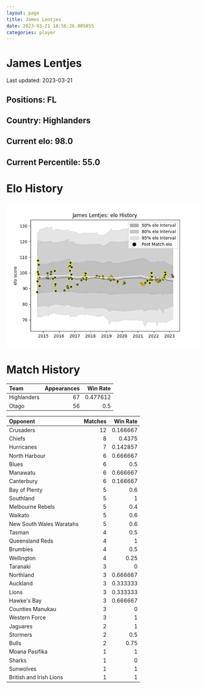 ```yaml
---  
layout: page  
title: James Lentjes  
date: 2023-03-21 18:56:26.005855  
categories: player  
---
```

# James Lentjes


Last updated: 2023-03-21
## Positions: FL

## Country: Highlanders

## Current elo: 98.0

## Current Percentile: 55.0

# Elo History


![elo history](history_JamesLentjes.png)
# Match History


| Team        |   Appearances |   Win Rate |
|:------------|--------------:|-----------:|
| Highlanders |            67 |   0.477612 |
| Otago       |            56 |   0.5      |

| Opponent                 |   Matches |   Win Rate |
|:-------------------------|----------:|-----------:|
| Crusaders                |        12 |   0.166667 |
| Chiefs                   |         8 |   0.4375   |
| Hurricanes               |         7 |   0.142857 |
| North Harbour            |         6 |   0.666667 |
| Blues                    |         6 |   0.5      |
| Manawatu                 |         6 |   0.666667 |
| Canterbury               |         6 |   0.166667 |
| Bay of Plenty            |         5 |   0.6      |
| Southland                |         5 |   1        |
| Melbourne Rebels         |         5 |   0.4      |
| Waikato                  |         5 |   0.6      |
| New South Wales Waratahs |         5 |   0.6      |
| Tasman                   |         4 |   0.5      |
| Queensland Reds          |         4 |   1        |
| Brumbies                 |         4 |   0.5      |
| Wellington               |         4 |   0.25     |
| Taranaki                 |         3 |   0        |
| Northland                |         3 |   0.666667 |
| Auckland                 |         3 |   0.333333 |
| Lions                    |         3 |   0.333333 |
| Hawke's Bay              |         3 |   0.666667 |
| Counties Manukau         |         3 |   0        |
| Western Force            |         3 |   1        |
| Jaguares                 |         2 |   1        |
| Stormers                 |         2 |   0.5      |
| Bulls                    |         2 |   0.75     |
| Moana Pasifika           |         1 |   1        |
| Sharks                   |         1 |   0        |
| Sunwolves                |         1 |   1        |
| British and Irish Lions  |         1 |   1        |